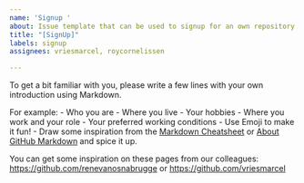 ```yaml
---
name: 'Signup '
about: Issue template that can be used to signup for an own repository
title: "[SignUp]"
labels: signup
assignees: vriesmarcel, roycornelissen

---
```


To get a bit familiar with you, please write a few lines with your own introduction using Markdown.

For example:
     - Who you are
     - Where you live
     - Your hobbies
     - Where you work and your role
     - Your preferred working conditions
     - Use Emoji to make it fun!
     - Draw some inspiration from the [Markdown Cheatsheet](https://docs.github.com/en/get-started/writing-on-github/getting-started-with-writing-and-formatting-on-github/basic-writing-and-formatting-syntax) or [About GitHub Markdown](https://github.com/wulfland/AccelerateDevOps/issues/232) and spice it up.

You can get some inspiration on these pages from our colleagues: https://github.com/renevanosnabrugge or https://github.com/vriesmarcel
